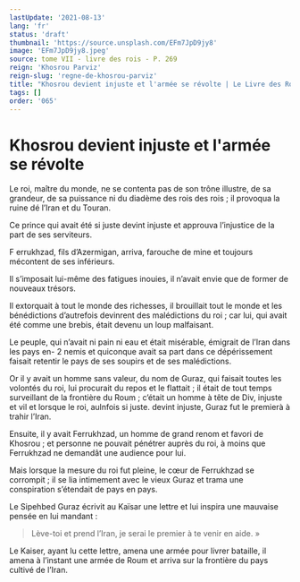 ```yaml
---
lastUpdate: '2021-08-13'
lang: 'fr'
status: 'draft'
thumbnail: 'https://source.unsplash.com/EFm7JpD9jy8'
image: 'EFm7JpD9jy8.jpeg'
source: tome VII - livre des rois - P. 269
reign: 'Khosrou Parviz'
reign-slug: 'regne-de-khosrou-parviz'
title: "Khosrou devient injuste et l'armée se révolte | Le Livre des Rois | Shâhnâmeh"
tags: []
order: '065'
---
```


<!-- LTeX: language=fr -->

# Khosrou devient injuste et l'armée se révolte

Le roi, maître du monde, ne se contenta pas de son trône illustre, de sa grandeur, de sa puissance ni du diadème des rois des rois ; il provoqua la ruine dé l’Iran et du Touran.

Ce prince qui avait été si juste devint injuste et approuva l’injustice de la part de ses serviteurs.

F errukhzad, fils d’Azermigan, arriva, farouche de mine et toujours mécontent de ses inférieurs.

Il s’imposait lui-même des fatigues inouies, il n’avait envie que de former de nouveaux trésors.

Il extorquait à tout le monde des richesses, il brouillait tout le monde et les bénédictions d’autrefois devinrent des malédictions du roi ; car lui, qui avait été comme une brebis, était devenu un loup malfaisant.

Le peuple, qui n’avait ni pain ni eau et était misérable, émigrait de l’Iran dans les pays en-
2
nemis et quiconque avait sa part dans ce dépérissement faisait retentir le pays de ses soupirs et de ses malédictions.

Or il y avait un homme sans valeur, du nom de Guraz, qui faisait toutes les volontés du roi, lui procurait du repos et le flattait ; il était de tout temps surveillant de la frontière du Roum ; c’était un homme à tête de Div, injuste et vil et lorsque le roi, aulnfois si juste. devint injuste, Guraz fut le premierà à trahir l’Iran.

Ensuite, il y avait Ferrukhzad, un homme de grand renom et favori de Khosrou ; et personne ne pouvait pénétrer auprès du roi, à moins que Ferrukhzad ne demandât une audience pour lui.

Mais lorsque la mesure du roi fut pleine, le cœur de Ferrukhzad se corrompit ; il se lia intimement avec le vieux Guraz et trama une conspiration s’étendait de pays en pays.

Le Sipehbed Guraz écrivit au Kaïsar une lettre et lui inspira une mauvaise pensée en lui mandant :

> Lève-toi et prend l’Iran, je serai le premier à te venir en aide. »

Le Kaiser, ayant lu cette lettre, amena une armée pour livrer bataille, il amena à l’instant une armée de Roum et arriva sur la frontière du pays cultivé de l’Iran.
